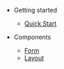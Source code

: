 - Getting started

    - [Quick Start](quick_start.md)

- Components

    - [Form](form.md)
    - [Layout](layout.md)
    